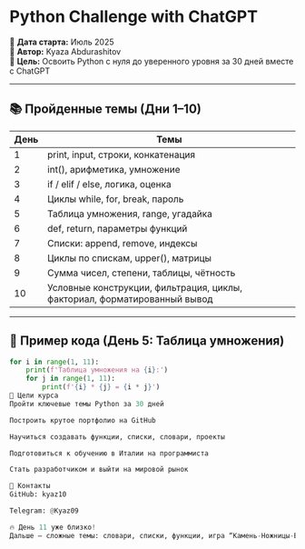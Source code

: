 # Python Challenge with ChatGPT

📅 **Дата старта:** Июль 2025  
👤 **Автор:** Kyaza Abdurashitov  
🎯 **Цель:** Освоить Python с нуля до уверенного уровня за 30 дней вместе с ChatGPT  

---

## 📚 Пройденные темы (Дни 1–10)

| День | Темы                                                  |
|-------|------------------------------------------------------|
| 1     | print, input, строки, конкатенация                    |
| 2     | int(), арифметика, умножение                           |
| 3     | if / elif / else, логика, оценка                       |
| 4     | Циклы while, for, break, пароль                        |
| 5     | Таблица умножения, range, угадайка                     |
| 6     | def, return, параметры функций                          |
| 7     | Списки: append, remove, индексы                        |
| 8     | Циклы по спискам, upper(), матрицы                     |
| 9     | Сумма чисел, степени, таблицы, чётность                |
| 10    | Условные конструкции, фильтрация, циклы, факториал, форматированный вывод |

---

## 🔧 Пример кода (День 5: Таблица умножения)

```python
for i in range(1, 11):
    print(f'Таблица умножения на {i}:')
    for j in range(1, 11):
        print(f'{i} * {j} = {i * j}')
🚀 Цели курса
Пройти ключевые темы Python за 30 дней

Построить крутое портфолио на GitHub

Научиться создавать функции, списки, словари, проекты

Подготовиться к обучению в Италии на программиста

Стать разработчиком и выйти на мировой рынок

📩 Контакты
GitHub: kyaz10

Telegram: @Kyaz09

🔥 День 11 уже близко!
Дальше — сложные темы: словари, списки, функции, игра “Камень-Ножницы-Бумага” и веб-разработка на Flask.